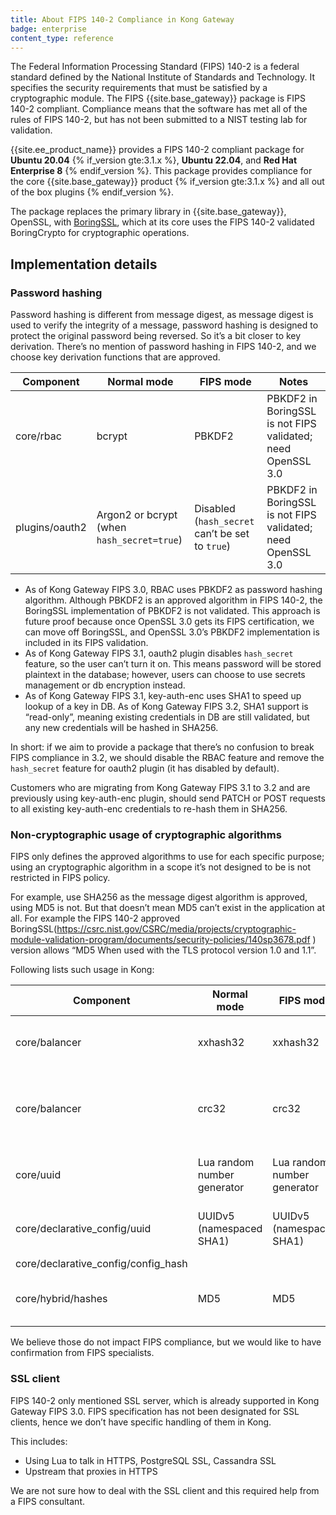 ```yaml
---
title: About FIPS 140-2 Compliance in Kong Gateway
badge: enterprise
content_type: reference
---
```


The Federal Information Processing Standard (FIPS) 140-2 is a federal standard defined by the National Institute of Standards and Technology. It specifies the security requirements that must be satisfied by a cryptographic module. The FIPS {{site.base_gateway}} package is FIPS 140-2 compliant. Compliance means that the software has met all of the rules of FIPS 140-2, but has not been submitted to a NIST testing lab for validation.


{{site.ee_product_name}} provides a FIPS 140-2 compliant package for **Ubuntu 20.04** {% if_version gte:3.1.x %}, **Ubuntu 22.04**, and **Red Hat Enterprise 8** {% endif_version %}. This package provides compliance for the core {{site.base_gateway}} product {% if_version gte:3.1.x %} and all out of the box plugins <!--based on the draft doc, is this accurate for 3.1.x?--> {% endif_version %}.

The package replaces the primary library in {{site.base_gateway}}, OpenSSL, with [BoringSSL](https://boringssl.googlesource.com/boringssl/), which at its core uses the FIPS 140-2 validated BoringCrypto for cryptographic operations.

## Implementation details
### Password hashing

Password hashing is different from message digest, as message digest is used to verify the integrity of a message, password hashing is designed to protect the original password being reversed. So it’s a bit closer to key derivation. There’s no mention of password hashing in FIPS 140-2, and we choose key derivation functions that are approved.

| Component | Normal mode | FIPS mode | Notes |
|-----------|-------------|-----------|-------|
| core/rbac | bcrypt | PBKDF2 | PBKDF2 in BoringSSL is not FIPS validated; need OpenSSL 3.0 |
| plugins/oauth2 | Argon2 or bcrypt (when `hash_secret=true`) | Disabled (`hash_secret` can’t be set to `true`) | PBKDF2 in BoringSSL is not FIPS validated; need OpenSSL 3.0 |

* As of Kong Gateway FIPS 3.0, RBAC uses PBKDF2 as password hashing algorithm. Although PBKDF2 is an approved algorithm in FIPS 140-2, the BoringSSL implementation of PBKDF2 is not validated. This approach is future proof because once OpenSSL 3.0 gets its FIPS certification, we can move off BoringSSL, and OpenSSL 3.0’s PBKDF2 implementation is included in its FIPS validation.
* As of Kong Gateway FIPS 3.1, oauth2 plugin disables `hash_secret` feature, so the user can’t turn it on. This means password will be stored plaintext in the database; however, users can choose to use secrets management or db encryption instead.
* As of Kong Gateway FIPS 3.1, key-auth-enc uses SHA1 to speed up lookup of a key in DB. As of Kong Gateway FIPS 3.2, SHA1 support is “read-only”, meaning existing credentials in DB are still validated, but any new credentials will be hashed in SHA256.

In short:  if we aim to provide a package that there’s no confusion to break FIPS compliance in 3.2, we should disable the RBAC feature and remove the `hash_secret` feature for oauth2 plugin (it has disabled by default).

Customers who are migrating from Kong Gateway FIPS 3.1 to 3.2 and are previously using key-auth-enc plugin, should send PATCH or POST requests to all existing key-auth-enc credentials to re-hash them in SHA256.

### Non-cryptographic usage of cryptographic algorithms

FIPS only defines the approved algorithms to use for each specific purpose; using an cryptographic algorithm in a scope it’s not designed to be is not restricted in FIPS policy.

For example, use SHA256 as the message digest algorithm is approved, using MD5 is not. But that doesn’t mean MD5 can’t exist in the application at all. For example the FIPS 140-2 approved BoringSSL(https://csrc.nist.gov/CSRC/media/projects/cryptographic-module-validation-program/documents/security-policies/140sp3678.pdf
) version allows “MD5 When used with the TLS protocol version 1.0 and 1.1”. 

Following lists such usage in Kong:

| Component | Normal mode | FIPS mode | Notes |
|-----------|-------------|-----------|-------|
| core/balancer | xxhash32 | xxhash32 | Use to generate a unique identifier. |
| core/balancer | crc32 | crc32 | Note crc32 is not message digest but also notice here to avoid confusion. |
| core/uuid | Lua random number generator | Lua random number generator | The RNG isn’t used for cryptographic purposes. |
| core/declarative_config/uuid | UUIDv5 (namespaced SHA1) | UUIDv5 (namespaced SHA1) | Used to generate a unique identifier. |
| core/declarative_config/config_hash
core/hybrid/hashes | MD5 | MD5 | Used to generate a unique identifier. |

We believe those do not impact FIPS compliance, but we would like to have confirmation from FIPS specialists.

### SSL client

FIPS 140-2 only mentioned SSL server, which is already supported in Kong Gateway FIPS 3.0. FIPS specification has not been designated for SSL clients, hence we don’t have specific handling of them in Kong.

This includes:
* Using Lua to talk in HTTPS, PostgreSQL SSL, Cassandra SSL
* Upstream that proxies in HTTPS

We are not sure how to deal with the SSL client and this required help from a FIPS consultant.
